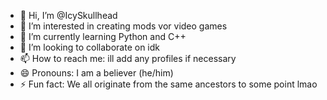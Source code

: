 - 👋 Hi, I’m @IcySkullhead
- 👀 I’m interested in creating mods vor video games
- 🌱 I’m currently learning Python and C++
- 💞️ I’m looking to collaborate on idk
- 📫 How to reach me: ill add any profiles if necessary
- 😄 Pronouns: I am a believer (he/him)
- ⚡ Fun fact: We all originate from the same ancestors to some point lmao

<!---
IcySkullhead/IcySkullhead is a ✨ special ✨ repository because its `README.md` (this file) appears on your GitHub profile.
You can click the Preview link to take a look at your changes.
--->
